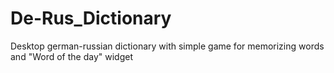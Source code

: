 # De-Rus_Dictionary
Desktop german-russian dictionary with simple game for memorizing words and "Word of the day" widget 
